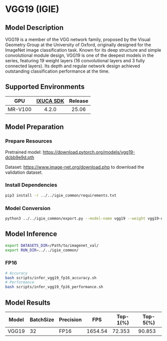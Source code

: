 # VGG19 (IGIE)

## Model Description

VGG19 is a member of the VGG network family, proposed by the Visual Geometry Group at the University of Oxford, originally designed for the ImageNet image classification task. Known for its deep structure and simple convolutional module design, VGG19 is one of the deepest models in the series, featuring 19 weight layers (16 convolutional layers and 3 fully connected layers). Its depth and regular network design achieved outstanding classification performance at the time.

## Supported Environments

| GPU    | [IXUCA SDK](https://gitee.com/deep-spark/deepspark#%E5%A4%A9%E6%95%B0%E6%99%BA%E7%AE%97%E8%BD%AF%E4%BB%B6%E6%A0%88-ixuca) | Release |
| :----: | :----: | :----: |
| MR-V100 | 4.2.0     |  25.06  |

## Model Preparation

### Prepare Resources

Pretrained model: <https://download.pytorch.org/models/vgg19-dcbb9e9d.pth>

Dataset: <https://www.image-net.org/download.php> to download the validation dataset.

### Install Dependencies

```bash
pip3 install -r ../../igie_common/requirements.txt
```

### Model Conversion

```bash
python3 ../../igie_common/export.py --model-name vgg19 --weight vgg19-dcbb9e9d.pth --output vgg19.onnx
```

## Model Inference

```bash
export DATASETS_DIR=/Path/to/imagenet_val/
export RUN_DIR=../../igie_common/
```

### FP16

```bash
# Accuracy
bash scripts/infer_vgg19_fp16_accuracy.sh
# Performance
bash scripts/infer_vgg19_fp16_performance.sh
```

## Model Results

| Model | BatchSize | Precision | FPS     | Top-1(%) | Top-5(%) |
|-------|-----------|-----------|---------|----------|----------|
| VGG19 | 32        | FP16      | 1654.54 | 72.353   | 90.853   |
